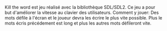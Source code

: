 Kill the word est jeu réalisé avec la bibliothèque SDL/SDL2. Ce jeu a pour but d'améliorer la vitesse au clavier des utilisateurs.
Comment y jouer:
Des mots défile à l'écran et le joueur devra les écrire le plus vite possible. Plus le mots écris précédement est long et plus les autres mots défileront vite.
